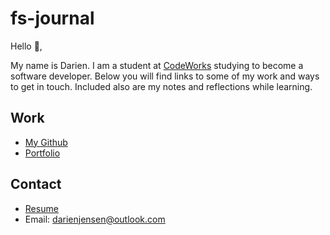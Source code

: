 # fs-journal
Hello 👋, 

My name is Darien. I am a student at [CodeWorks](https://boisecodeworks.com) studying to become a software developer. Below you will find links to some of my work and ways to get in touch. Included also are my notes and reflections while learning. 

## Work

* [My Github](https://github.com/DaDarwin)
* [Portfolio](https://DaDarwin.github.io/)

## Contact

* [Resume](https://DaDarwin.github.io/resume)
* Email: darienjensen@outlook.com

